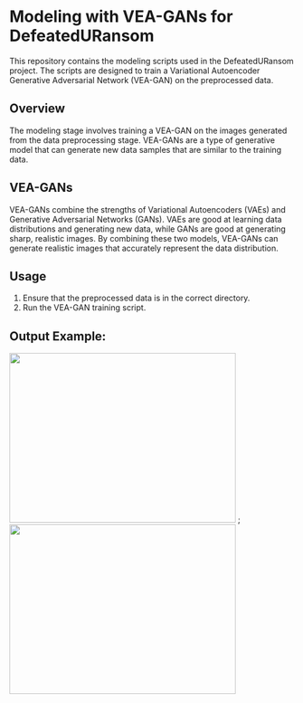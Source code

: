 # Modeling with VEA-GANs for DefeatedURansom
This repository contains the modeling scripts used in the DefeatedURansom project. The scripts are designed to train a Variational Autoencoder Generative Adversarial Network (VEA-GAN) on the preprocessed data.

## Overview
The modeling stage involves training a VEA-GAN on the images generated from the data preprocessing stage. VEA-GANs are a type of generative model that can generate new data samples that are similar to the training data.

## VEA-GANs
VEA-GANs combine the strengths of Variational Autoencoders (VAEs) and Generative Adversarial Networks (GANs). VAEs are good at learning data distributions and generating new data, while GANs are good at generating sharp, realistic images. By combining these two models, VEA-GANs can generate realistic images that accurately represent the data distribution.

## Usage
1. Ensure that the preprocessed data is in the correct directory.
2. Run the VEA-GAN training script.

## Output Example:
<img src="https://github.com/Youssef-AK/DefeatedURansom/assets/40705538/2a2252c4-5eb0-4515-a3f4-834439363c67" width="400" height="300"> ; <img src="https://github.com/Youssef-AK/DefeatedURansom/assets/40705538/d47e9665-7998-4884-ab2b-a831c1c34747" width="400" height="300">

